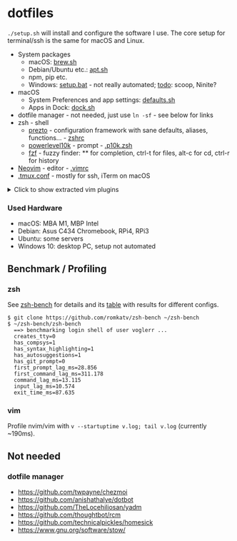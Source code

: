 # dotfiles

`./setup.sh` will install and configure the software I use. The core setup for terminal/ssh is the same for macOS and Linux.

- System packages
  - macOS: [brew.sh](https://github.com/vogler/dotfiles/blob/master/install/macos/brew.sh)
  - Debian/Ubuntu etc.: [apt.sh](https://github.com/vogler/dotfiles/blob/master/install/apt.sh)
  - npm, pip etc.
  - Windows: [setup.bat](https://github.com/vogler/dotfiles/blob/master/setup.bat) - not really automated; [todo](https://www.slant.co/topics/1843/~windows-package-managers): scoop, Ninite?
- macOS
  - System Preferences and app settings: [defaults.sh](https://github.com/vogler/dotfiles/blob/master/install/macos/defaults.sh)
  - Apps in Dock: [dock.sh](https://github.com/vogler/dotfiles/blob/master/install/macos/dock.sh)
- dotfile manager - not needed, just use `ln -sf` - see below for links
- zsh - shell
  - [prezto](https://github.com/sorin-ionescu/prezto) - configuration framework with sane defaults, aliases, functions... - [zshrc](https://github.com/vogler/prezto/blob/master/runcoms/zshrc)
  - [powerlevel10k](https://github.com/romkatv/powerlevel10k) - prompt - [.p10k.zsh](https://github.com/vogler/dotfiles/blob/master/.p10k.zsh)
  - [fzf](https://github.com/junegunn/fzf) - fuzzy finder: ** for completion, ctrl-t for files, alt-c for cd, ctrl-r for history
- [Neovim](https://neovim.io/) - editor - [.vimrc](https://github.com/vogler/dotfiles/blob/master/.vimrc)
- [.tmux.conf](https://github.com/vogler/dotfiles/blob/master/.tmux.conf) - mostly for ssh, iTerm on macOS

<details>
  <summary>Click to show extracted vim plugins</summary>

  - https://github.com/tpope/vim-sensible - Defaults everyone can agree on
  - https://github.com/tpope/vim-fugitive - provides :G (:Git), :GMove, :GBrowse etc.
  - https://github.com/tpope/vim-rhubarb - GitHub extension for fugitive.vim: :GBrowse, omni-complete issues etc. in commit messages
  - https://github.com/tpope/vim-endwise - end certain structures (if, do, etc.) automatically
  - https://github.com/tpope/vim-surround - add/change/delete surrounding parentheses, brackets, quotes, XML tags
  - https://github.com/tpope/vim-repeat - make . also repeat plugin maps instead of just native commands
  - https://github.com/tpope/vim-eunuch - UNIX shell commands :Delete, :Move, :SudoWrite etc.
  - https://github.com/tpope/vim-unimpaired - Pairs of handy bracket mappings
  - https://github.com/tpope/vim-rsi - Readline key bindings in insert mode
  - https://github.com/tpope/vim-obsession - cont. updated session files; :Obsess starts recording, load with -S or :source
  - https://github.com/tpope/vim-vinegar - file browser enhancements (- opens netrw), - goes up one directory but keeps file focused (enter to go back)
  - https://github.com/tpope/vim-speeddating - increment (C-A) / decrement (C-X) for date/time formats
  - https://github.com/tpope/vim-jdaddy - JSON text objects (aj, ij) and pretty printing (gqaj)
  - https://github.com/tpope/vim-dispatch - Asynchronous build and test dispatcher :Make
  - https://github.com/tpope/vim-dadbod - interface for many databases :DB postgresql:///foobar, :DB sqlite:myfile.sqlite3 select count(*) from widgets
  - https://github.com/tomtom/tcomment_vim
  - https://github.com/scrooloose/nerdtree
  - https://github.com/Xuyuanp/nerdtree-git-plugin
  - https://github.com/majutsushi/tagbar - sidebar with outline viewer / ctags of current file
  - https://github.com/kien/ctrlp.vim - Fuzzy file, buffer, mru, tag, etc finder
  - https://github.com/mileszs/ack.vim - ag search results in quickfix window
  - https://github.com/ojroques/vim-oscyank - SSH: also copy to client clipboard
  - https://github.com/google/vim-searchindex - display number of search matches & index of a current match
  - https://github.com/flazz/vim-colorschemes - colorscheme pack including solarized
  - https://github.com/altercation/vim-colors-solarized - :colorscheme solarized (overwrites the above?)
  - https://github.com/mhinz/vim-startify - start screen (if opened without arg) instead of empty buffer with MRU, bookmarks, sessions
  - https://github.com/simnalamburt/vim-mundo - undo tree visualizer, fork of Gundo, :MundoToggle TODO init error: A supported python version was not found.
  - https://github.com/junegunn/vim-peekaboo - shows contents of registers on the right in sidebar on \" and @ in normal mode and C-r in insert mode
  - https://github.com/junegunn/goyo.vim' - distraction-free writing
  - https://github.com/junegunn/limelight.vim' - only do syntax highlighting for current paragraph
  - https://github.com/junegunn/rainbow_parentheses.vim' - same color for same bracket pairs
  - https://github.com/junegunn/gv.vim' - :GV opens git commit browser, :GV! only commits for current file, :GV? fills location list the revisions of current file, can be used in visual mode to work on jsut lines
  - https://github.com/vim-airline/vim-airline - status line with multiple sections and support for many plugins
  - https://github.com/vim-airline/vim-airline-themes - :AirlineTheme solarized
  - https://github.com/airblade/vim-gitgutter - git diff markers in sign column; jump to next hunk with ]c, stage hunk with ,hs, undo with ,hu
  - https://github.com/chaoren/vim-wordmotion - more useful word motions incl. camel case, upper/lowercase, hex, numbers etc.
  - https://github.com/unblevable/quick-scope - highlight unique character to find in each word
  - https://github.com/Lokaltog/vim-easymotion - highlights targets to jump to, e.g. ,,w forward word, ,,j down line
  - https://github.com/matze/vim-move - A-k/A-j move line/selection up/down; A-h/A-l move char/selection left/right
  - https://github.com/wellle/targets.vim - text objects for pair, quote, separator, argument, tag
  - https://github.com/michaeljsmith/vim-indent-object - text object for LOC at the same indent level: ii (inner indentation level), ai (incl. line above), iI, aI; e.g. vii
  - https://github.com/vim-scripts/DeleteTrailingWhitespace - :DeleteTrailingWhitespace
  - https://github.com/machakann/vim-swap - swap delimited items; g< left, g> right, gs interactive (h, l, j, k, 1-9, g/G group/ungroup, s sort, r reverse)
  - https://github.com/mg979/vim-visual-multi - multiple cursors; add word with C-n, n/N next/prev, [/] select cursor, q skip, Q remove, tab to switch cursor (normal) and extend (visual) mode
  - https://github.com/wakatime/vim-wakatime - automatic time tracking and metrics, wakatime.com
  - https://github.com/junegunn/vim-easy-align - ga EasyAlign, vipga= (visual inner paragraph align around =), gaii2& (align around 2nd & on inner indentation level)
  - https://github.com/chrisbra/csv.vim - CSV editor, :CSVSort, :MoveColumn
  - https://github.com/gabrielelana/vim-markdown - syntax highlighting for GitHub Markdown flavor
  - https://github.com/SidOfc/mkdx - functions for lists, checkboxes, code, shortcuts, headers, links
  - https://github.com/iamcco/markdown-preview.nvim' - :MarkdownPreview opens in browser with synchronized scrolling - at some point did not open anything anymore, using `yarn install` instead of the above fixed it - https://github.com/iamcco/markdown-preview.nvim/issues/188
  - https://github.com/lervag/vimtex - tex
  - https://github.com/kchmck/vim-coffee-script - coffee
  - https://github.com/leafgarland/typescript-vim - syntax files
  - https://github.com/Quramy/tsuquyomi - client for TSServer: Completion, Navigate, etc.
  - https://github.com/idris-hackers/idris-vim - idris
  - https://github.com/FStarLang/VimFStar - fstar
  - https://github.com/lambdatoast/elm.vim - elm
</details>

### Used Hardware

- macOS: MBA M1, MBP Intel
- Debian: Asus C434 Chromebook, RPi4, RPi3
- Ubuntu: some servers
- Windows 10: desktop PC, setup not automated

## Benchmark / Profiling

### zsh

See [zsh-bench](https://github.com/romkatv/zsh-bench) for details and its [table](https://github.com/romkatv/zsh-bench/blob/master/doc/linux-desktop.md) with results for different configs.

```console
$ git clone https://github.com/romkatv/zsh-bench ~/zsh-bench
$ ~/zsh-bench/zsh-bench
  ==> benchmarking login shell of user voglerr ...
  creates_tty=0
  has_compsys=1
  has_syntax_highlighting=1
  has_autosuggestions=1
  has_git_prompt=0
  first_prompt_lag_ms=28.856
  first_command_lag_ms=311.178
  command_lag_ms=13.115
  input_lag_ms=10.574
  exit_time_ms=87.635
```

### vim

Profile nvim/vim with `v --startuptime v.log; tail v.log` (currently ~190ms).

## Not needed
### dotfile manager

- https://github.com/twpayne/chezmoi
- https://github.com/anishathalye/dotbot
- https://github.com/TheLocehiliosan/yadm
- https://github.com/thoughtbot/rcm
- https://github.com/technicalpickles/homesick
- https://www.gnu.org/software/stow/
